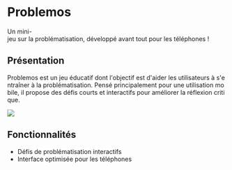 # Problemos
Un mini-jeu sur la problématisation, développé avant tout pour les téléphones !

Présentation
------------

Problemos est un jeu éducatif dont l'objectif est d'aider les utilisateurs à s'entraîner à la problématisation. Pensé principalement pour une utilisation mobile, il propose des défis courts et interactifs pour améliorer la réflexion critique.


![](https://i.imgur.com/YPfyV3N.png)

Fonctionnalités
---------------

-   Défis de problématisation interactifs
-   Interface optimisée pour les téléphones

